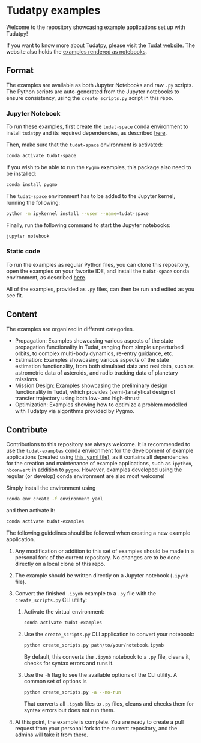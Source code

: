 # Tudatpy examples

Welcome to the repository showcasing example applications set up with Tudatpy!

If you want to know more about Tudatpy, please visit the [Tudat website](https://docs.tudat.space/en/latest/).
The website also holds the [examples rendered as notebooks](https://docs.tudat.space/en/latest/_src_getting_started/examples.html).

## Format

The examples are available as both Jupyter Notebooks and raw ``.py`` scripts. The Python scripts are auto-generated from the Jupyter notebooks to ensure consistency, using the ``create_scripts.py`` script in this repo.

### Jupyter Notebook

To run these examples, first create the `tudat-space` conda environment to install `tudatpy` and its required dependencies, as described [here](https://docs.tudat.space/en/latest/_src_getting_started/installation.html).

Then, make sure that the `tudat-space` environment is activated:

```bash
conda activate tudat-space
```

If you wish to be able to run the `Pygmo` examples, this package also need to be installed:

```bash
conda install pygmo
```

The `tudat-space` environment has to be added to the Jupyter kernel, running the following:

```bash
python -m ipykernel install --user --name=tudat-space
```

Finally, run the following command to start the Jupyter notebooks:

```bash
jupyter notebook
```

### Static code

To run the examples as regular Python files, you can clone this repository, open the examples on your favorite IDE, and install the `tudat-space` conda environment, as described [here](https://docs.tudat.space/en/latest/_src_getting_started/installation.html).

All of the examples, provided as `.py` files, can then be run and edited as you see fit.

## Content

The examples are organized in different categories.

* Propagation: Examples showcasing various aspects of the state propagation functionality in Tudat, ranging from simple unperturbed orbits, to complex multi-body dynamics, re-entry guidance, etc.
* Estimation: Examples showcasing various aspects of the state estimation functionality, from both simulated data and real data, such as astrometric data of asteroids, and radio tracking data of planetary missions.
* Mission Design: Examples showcasing the preliminary design functionality in Tudat, which provides (semi-)analytical design of transfer trajectory using both low- and high-thrust
* Optimization: Examples showing how to optimize a problem modelled with Tudatpy via algorithms provided by Pygmo.

## Contribute

Contributions to this repository are always welcome.
It is recommended to use the `tudat-examples` conda environment for the development of example applications (created using [this .yaml file](https://github.com/tudat-team/tudatpy-examples/blob/master/environment.yaml)), as it contains all dependencies for the creation and maintenance of example applications, such as `ipython`, `nbconvert` in addition to `pygmo`. However, examples developed using the regular (or develop) conda environment are also most welcome!

Simply install the environment using

```bash
conda env create -f environment.yaml
```

and then activate it:

```bash
conda activate tudat-examples
```

The following guidelines should be followed when creating a new example application.

1. Any modification or addition to this set of examples should be made in a personal fork of the current repository. No changes are to be done directly on a local clone of this repo.
2. The example should be written directly on a Jupyter notebook (`.ipynb` file).
3. Convert the finished `.ipynb` example to a `.py` file with the `create_scripts.py` CLI utility:
    1. Activate the virtual environment:

        ```bash
        conda activate tudat-examples
        ```

    2. Use the `create_scripts.py` CLI application to convert your notebook:

        ```bash
        python create_scripts.py path/to/your/notebook.ipynb
        ```

        By default, this converts the `.ipynb` notebook to a `.py` file, cleans it, checks for syntax errors and runs it.

    3. Use the `-h` flag to see the available options of the CLI utility. A common set of options is

        ```bash
        python create_scripts.py -a --no-run
        ```

        That converts all `.ipynb` files to `.py` files, cleans and checks them for syntax errors but does not run them.

4. At this point, the example is complete. You are ready to create a pull request from your personal fork to the current repository, and the admins will take it from there.
